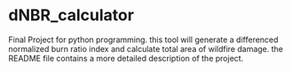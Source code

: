# dNBR_calculator
Final Project for python programming. this tool will generate a differenced normalized burn ratio index and calculate total area of wildfire damage. the README file contains a more detailed description of the project.
